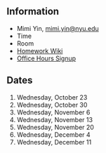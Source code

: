 ## Information
* Mimi Yin, mimi.yin@nyu.edu
* Time
* Room
* [Homework Wiki](https://github.com/ITPNYU/ICM-Code-2019/wiki/Homework-MimiY-04)
* [Office Hours Signup](https://itp.nyu.edu/inwiki/Signup/Mimi)

## Dates

1. Wednesday, October 23
2. Wednesday, October 30
3. Wednesday, November 6
4. Wednesday, November 13
5. Wednesday, November 20
6. Wednesday, December 4
7. Wednesday, December 11
